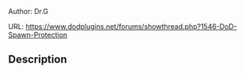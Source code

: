Author: Dr.G

URL: https://www.dodplugins.net/forums/showthread.php?1546-DoD-Spawn-Protection

## Description

